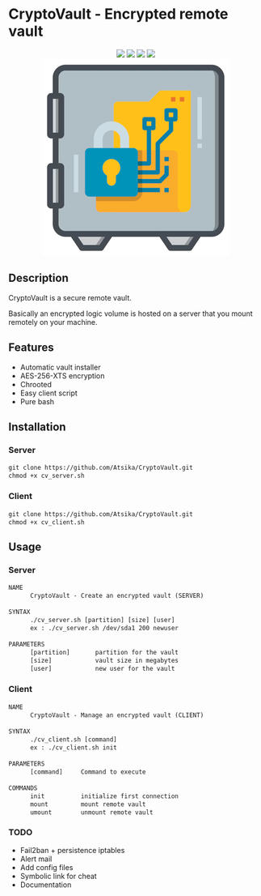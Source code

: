# CryptoVault - Encrypted remote vault

<p align="center">
  <img src="https://img.shields.io/badge/script-bash-green">  <img src="https://img.shields.io/badge/os-linux-blue">  <img src="https://img.shields.io/badge/made%20with-love-red">  <img src="https://img.shields.io/badge/secure-100%25-lightgrey"><br>
<img src="cryptovault.png">
 </p>

## Description

CryptoVault is a secure remote vault. 

Basically an encrypted logic volume is hosted on a server that you mount remotely on your machine.  

## Features

* Automatic vault installer
* AES-256-XTS encryption
* Chrooted
* Easy client script
* Pure bash

## Installation

### Server

```
git clone https://github.com/Atsika/CryptoVault.git
chmod +x cv_server.sh
```

### Client

```
git clone https://github.com/Atsika/CryptoVault.git
chmod +x cv_client.sh
```

## Usage

### Server

```
NAME 
	  CryptoVault - Create an encrypted vault (SERVER)
		  
SYNTAX
	  ./cv_server.sh [partition] [size] [user]
	  ex : ./cv_server.sh /dev/sda1 200 newuser
		  
PARAMETERS 
	  [partition]		partition for the vault
	  [size]		    vault size in megabytes
	  [user]		    new user for the vault
```

### Client

```
NAME 
	  CryptoVault - Manage an encrypted vault (CLIENT)
		  
SYNTAX
	  ./cv_client.sh [command]
	  ex : ./cv_client.sh init
		  
PARAMETERS 
	  [command]     Command to execute

COMMANDS
	  init			initialize first connection
	  mount			mount remote vault
	  umount		unmount remote vault
```

### TODO

* Fail2ban + persistence iptables
* Alert mail
* Add config files
* Symbolic link for cheat
* Documentation
